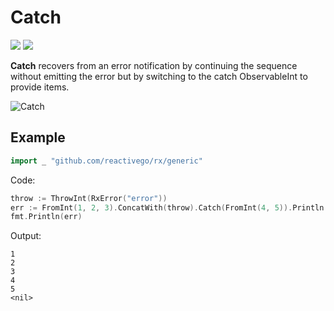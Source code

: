 # Catch
[![](../../../assets/godev.svg?raw=true)](https://pkg.go.dev/github.com/reactivego/rx/test/Catch#section-documentation)
[![](../../../assets/rx.svg?raw=true)](http://reactivex.io/documentation/operators/catch.html)

**Catch** recovers from an error notification by continuing the sequence without
emitting the error but by switching to the catch ObservableInt to provide items.

![Catch](../../../assets/Catch.svg?raw=true)

## Example
```go
import _ "github.com/reactivego/rx/generic"
```
Code:
```go
throw := ThrowInt(RxError("error"))
err := FromInt(1, 2, 3).ConcatWith(throw).Catch(FromInt(4, 5)).Println()
fmt.Println(err)
```
Output:
```
1
2
3
4
5
<nil>
```

